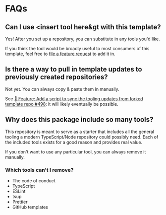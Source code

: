 # FAQs

## Can I use &lt;insert tool here&gt with this template?

Yes!
After you set up a repository, you can substitute in any tools you'd like.

If you think the tool would be broadly useful to most consumers of this template, feel free to [file a feature request](https://github.com/JoshuaKGoldberg/template-typescript-node-package/issues/new?assignees=&labels=type%3A+feature&projects=&template=03-feature.yml&title=%F0%9F%9A%80+Feature%3A+%3Cshort+description+of+the+feature%3E) to add it in.

## Is there a way to pull in template updates to previously created repositories?

Not yet.
You can always copy & paste them in manually.

See [🚀 Feature: Add a script to sync the tooling updates from forked template repo #498](https://github.com/JoshuaKGoldberg/template-typescript-node-package/issues/498): it will likely eventually be possible.

## Why does this package include so many tools?

This repository is meant to serve as a starter that includes all the general tooling a modern TypeScript/Node repository could possibly need.
Each of the included tools exists for a good reason and provides real value.

If you don't want to use any particular tool, you can always remove it manually.

### Which tools can't I remove?

- The code of conduct
- TypeScript
- ESLint
- tsup
- Prettier
- GitHub templates
